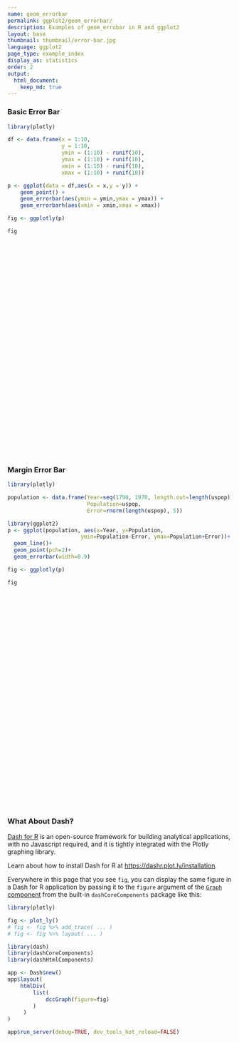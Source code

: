 ```yaml
---
name: geom_errorbar
permalink: ggplot2/geom_errorbar/
description: Examples of geom_errobar in R and ggplot2
layout: base
thumbnail: thumbnail/error-bar.jpg
language: ggplot2
page_type: example_index
display_as: statistics
order: 2
output:
  html_document:
    keep_md: true
---
```



### Basic Error Bar


```r
library(plotly)

df <- data.frame(x = 1:10,
                 y = 1:10,
                 ymin = (1:10) - runif(10),
                 ymax = (1:10) + runif(10),
                 xmin = (1:10) - runif(10),
                 xmax = (1:10) + runif(10))

p <- ggplot(data = df,aes(x = x,y = y)) + 
    geom_point() + 
    geom_errorbar(aes(ymin = ymin,ymax = ymax)) + 
    geom_errorbarh(aes(xmin = xmin,xmax = xmax))

fig <- ggplotly(p)

fig
```

<div id="htmlwidget-b227bb4047d3ac3993a1" style="width:672px;height:480px;" class="plotly html-widget"></div>
<script type="application/json" data-for="htmlwidget-b227bb4047d3ac3993a1">{"x":{"data":[{"x":[1,2,3,4,5,6,7,8,9,10],"y":[1,2,3,4,5,6,7,8,9,10],"text":["x:  1<br />y:  1","x:  2<br />y:  2","x:  3<br />y:  3","x:  4<br />y:  4","x:  5<br />y:  5","x:  6<br />y:  6","x:  7<br />y:  7","x:  8<br />y:  8","x:  9<br />y:  9","x: 10<br />y: 10"],"type":"scatter","mode":"markers","marker":{"autocolorscale":false,"color":"rgba(0,0,0,1)","opacity":1,"size":5.66929133858268,"symbol":"circle","line":{"width":1.88976377952756,"color":"rgba(0,0,0,1)"}},"hoveron":"points","showlegend":false,"xaxis":"x","yaxis":"y","hoverinfo":"text","frame":null},{"x":[1,2,3,4,5,6,7,8,9,10],"y":[1,2,3,4,5,6,7,8,9,10],"text":["ymin: 0.2879392<br />ymax:  1.199934<br />x:  1<br />y:  1","ymin: 1.9308826<br />ymax:  2.133082<br />x:  2<br />y:  2","ymin: 2.0576541<br />ymax:  3.125598<br />x:  3<br />y:  3","ymin: 3.1264602<br />ymax:  4.552784<br />x:  4<br />y:  4","ymin: 4.4679372<br />ymax:  5.296219<br />x:  5<br />y:  5","ymin: 5.5784326<br />ymax:  6.149972<br />x:  6<br />y:  6","ymin: 6.9467473<br />ymax:  7.626682<br />x:  7<br />y:  7","ymin: 7.2391796<br />ymax:  8.200376<br />x:  8<br />y:  8","ymin: 8.1945145<br />ymax:  9.794369<br />x:  9<br />y:  9","ymin: 9.5174809<br />ymax: 10.649553<br />x: 10<br />y: 10"],"type":"scatter","mode":"lines","opacity":1,"line":{"color":"transparent"},"error_y":{"array":[0.199934092117473,0.133081699023023,0.125598124694079,0.55278414580971,0.296219421550632,0.149971681647003,0.626681681489572,0.200375987915322,0.794368676375598,0.64955339836888],"arrayminus":[0.712060758145526,0.0691174424719065,0.94234586507082,0.87353980797343,0.532062825514004,0.421567351091653,0.0532527319155633,0.760820385068655,0.805485512129962,0.482519058510661],"type":"data","width":17.6659735391842,"symmetric":false,"color":"rgba(0,0,0,1)"},"showlegend":false,"xaxis":"x","yaxis":"y","hoverinfo":"text","frame":null},{"x":[1,2,3,4,5,6,7,8,9,10],"y":[1,2,3,4,5,6,7,8,9,10],"text":["xmin: 0.1669652<br />xmax:  1.404895<br />x:  1<br />y:  1","xmin: 1.8159159<br />xmax:  2.299366<br />x:  2<br />y:  2","xmin: 2.2349644<br />xmax:  3.663450<br />x:  3<br />y:  3","xmin: 3.3993137<br />xmax:  4.293910<br />x:  4<br />y:  4","xmin: 4.4715360<br />xmax:  5.501833<br />x:  5<br />y:  5","xmin: 5.6316295<br />xmax:  6.129659<br />x:  6<br />y:  6","xmin: 6.9919069<br />xmax:  7.938243<br />x:  7<br />y:  7","xmin: 7.1752149<br />xmax:  8.519924<br />x:  8<br />y:  8","xmin: 8.5172503<br />xmax:  9.012494<br />x:  9<br />y:  9","xmin: 9.8537929<br />xmax: 10.541300<br />x: 10<br />y: 10"],"type":"scatter","mode":"lines","opacity":1,"line":{"color":"transparent"},"error_x":{"array":[0.404895480489358,0.299366419902071,0.663450321182609,0.293909638887271,0.501832909882069,0.129659111378714,0.938242682488635,0.519924079533666,0.0124938106164336,0.541300175013021],"arrayminus":[0.833034806651995,0.184084069915116,0.765035620424896,0.600686345715076,0.528463962953538,0.368370518554002,0.00809311587363482,0.824785135686398,0.482749716611579,0.146207130048424],"type":"data","width":12.6340441683777,"symmetric":false,"color":"rgba(0,0,0,1)"},"showlegend":false,"xaxis":"x","yaxis":"y","hoverinfo":"text","frame":null}],"layout":{"margin":{"t":26.2283105022831,"r":7.30593607305936,"b":40.1826484018265,"l":31.4155251141553},"plot_bgcolor":"rgba(235,235,235,1)","paper_bgcolor":"rgba(255,255,255,1)","font":{"color":"rgba(0,0,0,1)","family":"","size":14.6118721461187},"xaxis":{"domain":[0,1],"automargin":true,"type":"linear","autorange":false,"range":[-0.351751555735245,11.0600169240963],"tickmode":"array","ticktext":["0.0","2.5","5.0","7.5","10.0"],"tickvals":[0,2.5,5,7.5,10],"categoryorder":"array","categoryarray":["0.0","2.5","5.0","7.5","10.0"],"nticks":null,"ticks":"outside","tickcolor":"rgba(51,51,51,1)","ticklen":3.65296803652968,"tickwidth":0.66417600664176,"showticklabels":true,"tickfont":{"color":"rgba(77,77,77,1)","family":"","size":11.689497716895},"tickangle":-0,"showline":false,"linecolor":null,"linewidth":0,"showgrid":true,"gridcolor":"rgba(255,255,255,1)","gridwidth":0.66417600664176,"zeroline":false,"anchor":"y","title":{"text":"x","font":{"color":"rgba(0,0,0,1)","family":"","size":14.6118721461187}},"hoverformat":".2f"},"yaxis":{"domain":[0,1],"automargin":true,"type":"linear","autorange":false,"range":[-0.230141465971246,11.1676341061946],"tickmode":"array","ticktext":["0","3","6","9"],"tickvals":[0,3,6,9],"categoryorder":"array","categoryarray":["0","3","6","9"],"nticks":null,"ticks":"outside","tickcolor":"rgba(51,51,51,1)","ticklen":3.65296803652968,"tickwidth":0.66417600664176,"showticklabels":true,"tickfont":{"color":"rgba(77,77,77,1)","family":"","size":11.689497716895},"tickangle":-0,"showline":false,"linecolor":null,"linewidth":0,"showgrid":true,"gridcolor":"rgba(255,255,255,1)","gridwidth":0.66417600664176,"zeroline":false,"anchor":"x","title":{"text":"y","font":{"color":"rgba(0,0,0,1)","family":"","size":14.6118721461187}},"hoverformat":".2f"},"shapes":[{"type":"rect","fillcolor":null,"line":{"color":null,"width":0,"linetype":[]},"yref":"paper","xref":"paper","x0":0,"x1":1,"y0":0,"y1":1}],"showlegend":false,"legend":{"bgcolor":"rgba(255,255,255,1)","bordercolor":"transparent","borderwidth":1.88976377952756,"font":{"color":"rgba(0,0,0,1)","family":"","size":11.689497716895}},"hovermode":"closest","barmode":"relative"},"config":{"doubleClick":"reset","showSendToCloud":false},"source":"A","attrs":{"281f7403f40":{"x":{},"y":{},"type":"scatter"},"281f63a76a86":{"ymin":{},"ymax":{},"x":{},"y":{}},"281f422b2555":{"xmin":{},"xmax":{},"x":{},"y":{}}},"cur_data":"281f7403f40","visdat":{"281f7403f40":["function (y) ","x"],"281f63a76a86":["function (y) ","x"],"281f422b2555":["function (y) ","x"]},"highlight":{"on":"plotly_click","persistent":false,"dynamic":false,"selectize":false,"opacityDim":0.2,"selected":{"opacity":1},"debounce":0},"shinyEvents":["plotly_hover","plotly_click","plotly_selected","plotly_relayout","plotly_brushed","plotly_brushing","plotly_clickannotation","plotly_doubleclick","plotly_deselect","plotly_afterplot","plotly_sunburstclick"],"base_url":"https://plot.ly"},"evals":[],"jsHooks":[]}</script>

### Margin Error Bar


```r
library(plotly)

population <- data.frame(Year=seq(1790, 1970, length.out=length(uspop)), 
                         Population=uspop, 
                         Error=rnorm(length(uspop), 5))

library(ggplot2)
p <- ggplot(population, aes(x=Year, y=Population, 
                       ymin=Population-Error, ymax=Population+Error))+
  geom_line()+
  geom_point(pch=2)+
  geom_errorbar(width=0.9)

fig <- ggplotly(p)

fig
```

<div id="htmlwidget-d389bc6f8dbaa2214690" style="width:672px;height:480px;" class="plotly html-widget"></div>
<script type="application/json" data-for="htmlwidget-d389bc6f8dbaa2214690">{"x":{"data":[{"x":[1790,1800,1810,1820,1830,1840,1850,1860,1870,1880,1890,1900,1910,1920,1930,1940,1950,1960,1970],"y":[3.93,5.31,7.24,9.64,12.9,17.1,23.2,31.4,39.8,50.2,62.9,76,92,105.7,122.8,131.7,151.3,179.3,203.2],"text":["Year: 1790<br />Population:   3.93<br />Population - Error:  -1.2840702<br />Population + Error:   9.14407","Year: 1800<br />Population:   5.31<br />Population - Error:   0.5802492<br />Population + Error:  10.03975","Year: 1810<br />Population:   7.24<br />Population - Error:   0.4159241<br />Population + Error:  14.06408","Year: 1820<br />Population:   9.64<br />Population - Error:   4.0530614<br />Population + Error:  15.22694","Year: 1830<br />Population:  12.90<br />Population - Error:   8.5797262<br />Population + Error:  17.22027","Year: 1840<br />Population:  17.10<br />Population - Error:  10.0506555<br />Population + Error:  24.14934","Year: 1850<br />Population:  23.20<br />Population - Error:  18.4701860<br />Population + Error:  27.92981","Year: 1860<br />Population:  31.40<br />Population - Error:  26.0445449<br />Population + Error:  36.75546","Year: 1870<br />Population:  39.80<br />Population - Error:  34.2707149<br />Population + Error:  45.32929","Year: 1880<br />Population:  50.20<br />Population - Error:  45.9209955<br />Population + Error:  54.47900","Year: 1890<br />Population:  62.90<br />Population - Error:  58.7721638<br />Population + Error:  67.02784","Year: 1900<br />Population:  76.00<br />Population - Error:  69.5877919<br />Population + Error:  82.41221","Year: 1910<br />Population:  92.00<br />Population - Error:  88.6684079<br />Population + Error:  95.33159","Year: 1920<br />Population: 105.70<br />Population - Error:  99.7897565<br />Population + Error: 111.61024","Year: 1930<br />Population: 122.80<br />Population - Error: 118.4326553<br />Population + Error: 127.16734","Year: 1940<br />Population: 131.70<br />Population - Error: 126.6659378<br />Population + Error: 136.73406","Year: 1950<br />Population: 151.30<br />Population - Error: 146.8887453<br />Population + Error: 155.71125","Year: 1960<br />Population: 179.30<br />Population - Error: 172.8875728<br />Population + Error: 185.71243","Year: 1970<br />Population: 203.20<br />Population - Error: 197.2932702<br />Population + Error: 209.10673"],"type":"scatter","mode":"lines+markers","line":{"width":1.88976377952756,"color":"transparent","dash":"solid"},"hoveron":"points","showlegend":false,"xaxis":"x","yaxis":"y","hoverinfo":"text","marker":{"autocolorscale":false,"color":"rgba(0,0,0,1)","opacity":1,"size":5.66929133858268,"symbol":"triangle-up-open","line":{"width":1.88976377952756,"color":"rgba(0,0,0,1)"}},"opacity":1,"error_y":{"array":[5.21407017859704,4.72975084935153,6.82407587025236,5.58693862886874,4.32027379446517,7.04934448657666,4.72981398349743,5.35545509049223,5.52928505933392,4.27900445586052,4.12783619932009,6.41220813206402,3.33159210537687,5.91024352804978,4.36734474808442,5.03406217573496,4.41125467282711,6.41242723976274,5.90672978236569],"arrayminus":[5.21407017859704,4.72975084935153,6.82407587025236,5.58693862886874,4.32027379446517,7.04934448657666,4.72981398349743,5.35545509049223,5.52928505933392,4.27900445586052,4.1278361993201,6.41220813206402,3.33159210537687,5.91024352804978,4.36734474808442,5.03406217573495,4.41125467282711,6.41242723976274,5.90672978236569],"type":"data","width":1.01311623699693,"symmetric":false,"color":"rgba(0,0,0,1)"},"frame":null}],"layout":{"margin":{"t":26.2283105022831,"r":7.30593607305936,"b":40.1826484018265,"l":43.1050228310502},"plot_bgcolor":"rgba(235,235,235,1)","paper_bgcolor":"rgba(255,255,255,1)","font":{"color":"rgba(0,0,0,1)","family":"","size":14.6118721461187},"xaxis":{"domain":[0,1],"automargin":true,"type":"linear","autorange":false,"range":[1780.505,1979.495],"tickmode":"array","ticktext":["1800","1850","1900","1950"],"tickvals":[1800,1850,1900,1950],"categoryorder":"array","categoryarray":["1800","1850","1900","1950"],"nticks":null,"ticks":"outside","tickcolor":"rgba(51,51,51,1)","ticklen":3.65296803652968,"tickwidth":0.66417600664176,"showticklabels":true,"tickfont":{"color":"rgba(77,77,77,1)","family":"","size":11.689497716895},"tickangle":-0,"showline":false,"linecolor":null,"linewidth":0,"showgrid":true,"gridcolor":"rgba(255,255,255,1)","gridwidth":0.66417600664176,"zeroline":false,"anchor":"y","title":{"text":"Year","font":{"color":"rgba(0,0,0,1)","family":"","size":14.6118721461187}},"hoverformat":".2f"},"yaxis":{"domain":[0,1],"automargin":true,"type":"linear","autorange":false,"range":[-11.8036101766452,219.626269780414],"tickmode":"array","ticktext":["0","50","100","150","200"],"tickvals":[0,50,100,150,200],"categoryorder":"array","categoryarray":["0","50","100","150","200"],"nticks":null,"ticks":"outside","tickcolor":"rgba(51,51,51,1)","ticklen":3.65296803652968,"tickwidth":0.66417600664176,"showticklabels":true,"tickfont":{"color":"rgba(77,77,77,1)","family":"","size":11.689497716895},"tickangle":-0,"showline":false,"linecolor":null,"linewidth":0,"showgrid":true,"gridcolor":"rgba(255,255,255,1)","gridwidth":0.66417600664176,"zeroline":false,"anchor":"x","title":{"text":"Population","font":{"color":"rgba(0,0,0,1)","family":"","size":14.6118721461187}},"hoverformat":".2f"},"shapes":[{"type":"rect","fillcolor":null,"line":{"color":null,"width":0,"linetype":[]},"yref":"paper","xref":"paper","x0":0,"x1":1,"y0":0,"y1":1}],"showlegend":false,"legend":{"bgcolor":"rgba(255,255,255,1)","bordercolor":"transparent","borderwidth":1.88976377952756,"font":{"color":"rgba(0,0,0,1)","family":"","size":11.689497716895}},"hovermode":"closest","barmode":"relative"},"config":{"doubleClick":"reset","showSendToCloud":false},"source":"A","attrs":{"281f666661eb":{"x":{},"y":{},"ymin":{},"ymax":{},"type":"scatter"},"281f42c84aaa":{"x":{},"y":{},"ymin":{},"ymax":{}},"281f6a32c496":{"x":{},"y":{},"ymin":{},"ymax":{}}},"cur_data":"281f666661eb","visdat":{"281f666661eb":["function (y) ","x"],"281f42c84aaa":["function (y) ","x"],"281f6a32c496":["function (y) ","x"]},"highlight":{"on":"plotly_click","persistent":false,"dynamic":false,"selectize":false,"opacityDim":0.2,"selected":{"opacity":1},"debounce":0},"shinyEvents":["plotly_hover","plotly_click","plotly_selected","plotly_relayout","plotly_brushed","plotly_brushing","plotly_clickannotation","plotly_doubleclick","plotly_deselect","plotly_afterplot","plotly_sunburstclick"],"base_url":"https://plot.ly"},"evals":[],"jsHooks":[]}</script>

### What About Dash?

[Dash for R](https://dashr.plot.ly/) is an open-source framework for building analytical applications, with no Javascript required, and it is tightly integrated with the Plotly graphing library. 

Learn about how to install Dash for R at https://dashr.plot.ly/installation.

Everywhere in this page that you see `fig`, you can display the same figure in a Dash for R application by passing it to the `figure` argument of the [`Graph` component](https://dashr.plot.ly/dash-core-components/graph) from the built-in `dashCoreComponents` package like this:


```r
library(plotly)

fig <- plot_ly() 
# fig <- fig %>% add_trace( ... )
# fig <- fig %>% layout( ... ) 

library(dash)
library(dashCoreComponents)
library(dashHtmlComponents)

app <- Dash$new()
app$layout(
    htmlDiv(
        list(
            dccGraph(figure=fig) 
        )
     )
)

app$run_server(debug=TRUE, dev_tools_hot_reload=FALSE)
```
